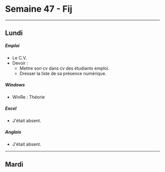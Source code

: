 # Semaine 47 - Fij

---
## Lundi
##### Emploi
- Le C.V. 
- Devoir :
	- Mettre son cv dans cv des étudiants emploi.
	- Dresser la liste de sa présence numérique.
##### Windows
- WinRe : Théorie 
##### Excel
- J'était absent.
##### Anglais
- J'était absent.
---

## Mardi

